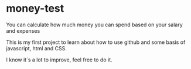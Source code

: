 # money-test

You can calculate how much money you can spend based on your salary and expenses

This is my first project to learn about how to use github and some basis of javascript, html and CSS.

I know it´s a lot to improve, feel free to do it.

